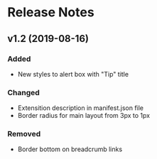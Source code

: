 # Release Notes

## v1.2 (2019-08-16)

### Added
- New styles to alert box with "Tip" title

### Changed
- Extensition description in manifest.json file
- Border radius for main layout from 3px to 1px

### Removed
- Border bottom on breadcrumb links